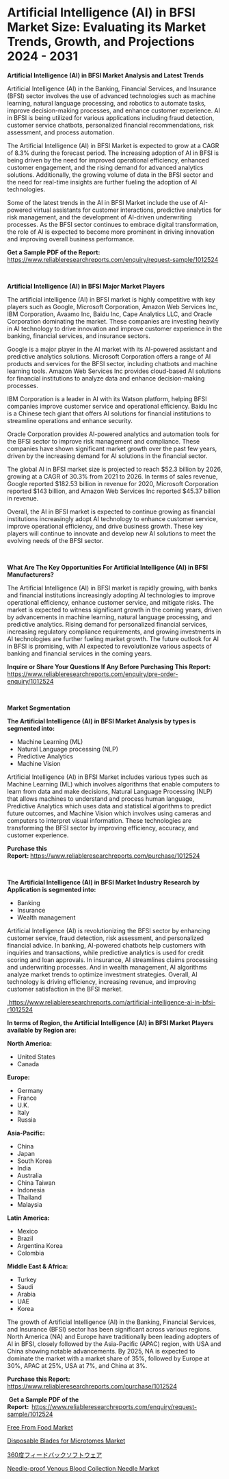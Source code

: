 <p><h1>Artificial Intelligence (AI) in BFSI Market Size: Evaluating its Market Trends, Growth, and Projections 2024 - 2031</h1></p><p><strong>Artificial Intelligence (AI) in BFSI Market Analysis and Latest Trends</strong></p>
<p><p>Artificial Intelligence (AI) in the Banking, Financial Services, and Insurance (BFSI) sector involves the use of advanced technologies such as machine learning, natural language processing, and robotics to automate tasks, improve decision-making processes, and enhance customer experience. AI in BFSI is being utilized for various applications including fraud detection, customer service chatbots, personalized financial recommendations, risk assessment, and process automation.</p><p>The Artificial Intelligence (AI) in BFSI Market is expected to grow at a CAGR of 8.3% during the forecast period. The increasing adoption of AI in BFSI is being driven by the need for improved operational efficiency, enhanced customer engagement, and the rising demand for advanced analytics solutions. Additionally, the growing volume of data in the BFSI sector and the need for real-time insights are further fueling the adoption of AI technologies.</p><p>Some of the latest trends in the AI in BFSI Market include the use of AI-powered virtual assistants for customer interactions, predictive analytics for risk management, and the development of AI-driven underwriting processes. As the BFSI sector continues to embrace digital transformation, the role of AI is expected to become more prominent in driving innovation and improving overall business performance.</p></p>
<p><strong>Get a Sample PDF of the Report:&nbsp;</strong> <a href="https://www.reliableresearchreports.com/enquiry/request-sample/1012524">https://www.reliableresearchreports.com/enquiry/request-sample/1012524</a></p>
<p>&nbsp;</p>
<p><strong>Artificial Intelligence (AI) in BFSI Major Market Players</strong></p>
<p><p>The artificial intelligence (AI) in BFSI market is highly competitive with key players such as Google, Microsoft Corporation, Amazon Web Services Inc, IBM Corporation, Avaamo Inc, Baidu Inc, Cape Analytics LLC, and Oracle Corporation dominating the market. These companies are investing heavily in AI technology to drive innovation and improve customer experience in the banking, financial services, and insurance sectors.</p><p>Google is a major player in the AI market with its AI-powered assistant and predictive analytics solutions. Microsoft Corporation offers a range of AI products and services for the BFSI sector, including chatbots and machine learning tools. Amazon Web Services Inc provides cloud-based AI solutions for financial institutions to analyze data and enhance decision-making processes.</p><p>IBM Corporation is a leader in AI with its Watson platform, helping BFSI companies improve customer service and operational efficiency. Baidu Inc is a Chinese tech giant that offers AI solutions for financial institutions to streamline operations and enhance security.</p><p>Oracle Corporation provides AI-powered analytics and automation tools for the BFSI sector to improve risk management and compliance. These companies have shown significant market growth over the past few years, driven by the increasing demand for AI solutions in the financial sector.</p><p>The global AI in BFSI market size is projected to reach $52.3 billion by 2026, growing at a CAGR of 30.3% from 2021 to 2026. In terms of sales revenue, Google reported $182.53 billion in revenue for 2020, Microsoft Corporation reported $143 billion, and Amazon Web Services Inc reported $45.37 billion in revenue.</p><p>Overall, the AI in BFSI market is expected to continue growing as financial institutions increasingly adopt AI technology to enhance customer service, improve operational efficiency, and drive business growth. These key players will continue to innovate and develop new AI solutions to meet the evolving needs of the BFSI sector.</p></p>
<p>&nbsp;</p>
<p><strong>What Are The Key Opportunities For Artificial Intelligence (AI) in BFSI Manufacturers?</strong></p>
<p><p>The Artificial Intelligence (AI) in BFSI market is rapidly growing, with banks and financial institutions increasingly adopting AI technologies to improve operational efficiency, enhance customer service, and mitigate risks. The market is expected to witness significant growth in the coming years, driven by advancements in machine learning, natural language processing, and predictive analytics. Rising demand for personalized financial services, increasing regulatory compliance requirements, and growing investments in AI technologies are further fueling market growth. The future outlook for AI in BFSI is promising, with AI expected to revolutionize various aspects of banking and financial services in the coming years.</p></p>
<p><strong>Inquire or Share Your Questions If Any Before Purchasing This Report:</strong> <a href="https://www.reliableresearchreports.com/enquiry/pre-order-enquiry/1012524">https://www.reliableresearchreports.com/enquiry/pre-order-enquiry/1012524</a></p>
<p>&nbsp;</p>
<p><strong>Market Segmentation</strong></p>
<p><strong>The Artificial Intelligence (AI) in BFSI Market Analysis by types is segmented into:</strong></p>
<p><ul><li>Machine Learning (ML)</li><li>Natural Language processing (NLP)</li><li>Predictive Analytics</li><li>Machine Vision</li></ul></p>
<p><p>Artificial Intelligence (AI) in BFSI Market includes various types such as Machine Learning (ML) which involves algorithms that enable computers to learn from data and make decisions, Natural Language Processing (NLP) that allows machines to understand and process human language, Predictive Analytics which uses data and statistical algorithms to predict future outcomes, and Machine Vision which involves using cameras and computers to interpret visual information. These technologies are transforming the BFSI sector by improving efficiency, accuracy, and customer experience.</p></p>
<p><strong>Purchase this Report:&nbsp;</strong><a href="https://www.reliableresearchreports.com/purchase/1012524">https://www.reliableresearchreports.com/purchase/1012524</a></p>
<p>&nbsp;</p>
<p><strong>The Artificial Intelligence (AI) in BFSI Market Industry Research by Application is segmented into:</strong></p>
<p><ul><li>Banking</li><li>Insurance</li><li>Wealth management</li></ul></p>
<p><p>Artificial Intelligence (AI) is revolutionizing the BFSI sector by enhancing customer service, fraud detection, risk assessment, and personalized financial advice. In banking, AI-powered chatbots help customers with inquiries and transactions, while predictive analytics is used for credit scoring and loan approvals. In insurance, AI streamlines claims processing and underwriting processes. And in wealth management, AI algorithms analyze market trends to optimize investment strategies. Overall, AI technology is driving efficiency, increasing revenue, and improving customer satisfaction in the BFSI market.</p></p>
<p><a href="https://www.reliableresearchreports.com/artificial-intelligence-ai-in-bfsi-r1012524">&nbsp;https://www.reliableresearchreports.com/artificial-intelligence-ai-in-bfsi-r1012524</a></p>
<p><strong>In terms of Region, the Artificial Intelligence (AI) in BFSI Market Players available by Region are:</strong></p>
<p>
    <p> <strong> North America: </strong>
        <ul>
            <li>United States</li>
            <li>Canada</li>
        </ul>
        </p> 
    <p> <strong> Europe: </strong>
        <ul>
            <li>Germany</li>
            <li>France</li>
            <li>U.K.</li>
            <li>Italy</li>
            <li>Russia</li>
        </ul>
        </p> 
    <p> <strong> Asia-Pacific: </strong>
        <ul>
            <li>China</li>
            <li>Japan</li>
            <li>South Korea</li>
            <li>India</li>
            <li>Australia</li>
            <li>China Taiwan</li>
            <li>Indonesia</li>
            <li>Thailand</li>
            <li>Malaysia</li>
        </ul>
        </p> 
    <p> <strong> Latin America: </strong>
        <ul>
            <li>Mexico</li>
            <li>Brazil</li>
            <li>Argentina Korea</li>
            <li>Colombia</li>
        </ul>
        </p> 
    <p> <strong> Middle East & Africa: </strong>
        <ul>
            <li>Turkey</li>
            <li>Saudi</li>
            <li>Arabia</li>
            <li>UAE</li>
            <li>Korea</li>
        </ul>
    </p>
    </p>
<p><p>The growth of Artificial Intelligence (AI) in the Banking, Financial Services, and Insurance (BFSI) sector has been significant across various regions. North America (NA) and Europe have traditionally been leading adopters of AI in BFSI, closely followed by the Asia-Pacific (APAC) region, with USA and China showing notable advancements. By 2025, NA is expected to dominate the market with a market share of 35%, followed by Europe at 30%, APAC at 25%, USA at 7%, and China at 3%.</p></p>
<p><strong>Purchase this Report: </strong><a href="https://www.reliableresearchreports.com/purchase/1012524">https://www.reliableresearchreports.com/purchase/1012524</a></p>
<p>&nbsp;<strong>Get a Sample PDF of the Report:&nbsp;&nbsp;</strong><a href="https://www.reliableresearchreports.com/enquiry/request-sample/1012524">https://www.reliableresearchreports.com/enquiry/request-sample/1012524</a></p>
<p><strong></strong></p>
<p><p><a href="https://issuu.com/reportprime-2/docs/free-from-food-market-size-2030.pptx">Free From Food Market</a></p><p><a href="https://www.linkedin.com/pulse/disposable-blades-microtomes-market-analysis-size-global-industry-iuicf">Disposable Blades for Microtomes Market</a></p><p><a href="https://github.com/charm854/Market-Research-Report-List-1/blob/main/608307462703.md">360度フィードバックソフトウェア</a></p><p><a href="https://www.linkedin.com/pulse/decoding-needle-proof-venous-blood-collection-needle-market-iflif">Needle-proof Venous Blood Collection Needle Market</a></p></p>